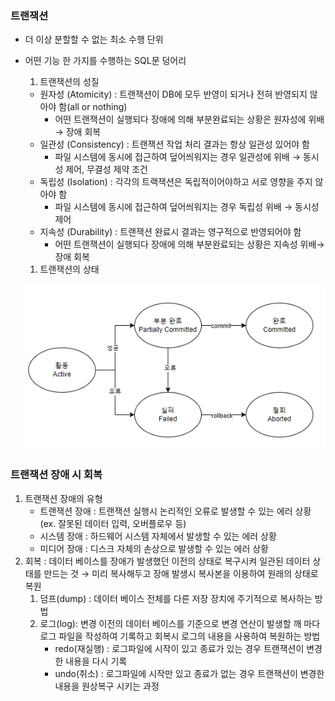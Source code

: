 ### 트랜잭션

- 더 이상 분할할 수 없는 최소 수행 단위
- 어떤 기능 한 가지를 수행하는 SQL문 덩어리

    1. 트랜잭션의 성질

    - 원자성 (Atomicity) : 트랜잭션이 DB에 모두 반영이 되거나 전혀 반영되지 않아야 함(all or nothing)
        - 어떤 트랜잭션이 실행되다 장애에 의해 부분완료되는 상황은 원자성에 위배→ 장애 회복
    - 일관성 (Consistency) : 트랜잭션 작업 처리 결과는 항상 일관성 있어야 함
        - 파일 시스템에 동시에 접근하여 덮어씌워지는 경우 일관성에 위배 → 동시성 제어, 무결성 제약 조건
    - 독립성 (Isolation) : 각각의 트랙잭션은 독립적이어야하고 서로 영향을 주지 않아야 함
        - 파일 시스템에 동시에 접근하여 덮어씌워지는 경우 독립성 위배 → 동시성 제어
    - 지속성 (Durability) : 트랜잭션 완료시 결과는 영구적으로 반영되어야 함
        - 어떤 트랜잭션이 실행되다 장애에 의해 부분완료되는 상황은 지속성 위배→ 장애 회복
    1. 트랜잭션의 상태

    ![img_4.png](img%2Fimg_4.png)
  

### 트랜잭션 장애 시 회복

1. 트랜잭션 장애의 유형
    - 트랜잭션 장애 : 트랜잭션 실행시 논리적인 오류로 발생할 수 있는 에러 상황 (ex. 잘못된 데이터 입력, 오버플로우 등)
    - 시스템 장애 : 하드웨어 시스템 자체에서 발생할 수 있는 에러 상황
    - 미디어 장애 : 디스크 자체의 손상으로 발생할 수 있는 에러 상황
2. 회복 : 데이터 베이스를 장애가 발생했던 이전의 상태로 복구시켜 일관된 데이터 상태를 만드는 것 → 미리 복사해두고 장애 발생시 복사본을 이용하여 원래의 상태로 복원
    1. 덤프(dump) : 데이터 베이스 전체를 다른 저장 장치에 주기적으로 복사하는 방법
    2. 로그(log): 변경 이전의 데이터 베이스를 기준으로 변경 연산이 발생할 깨 마다 로그 파일을 작성하여 기록하고 회복시 로그의 내용을 사용하여 복원하는 방법
        - redo(재실행) : 로그파일에 시작이 있고 종료가 있는 경우 트랜잭션이 변경한 내용을 다시 기록
        - undo(취소) : 로그파일에 시작만 있고 종료가 없는 경우 트랜잭션이 변경한 내용을 원상복구 시키는 과정